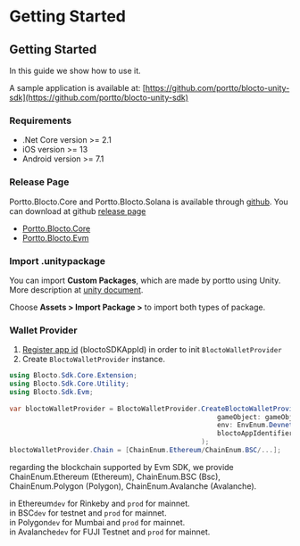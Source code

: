 # Getting Started

## Getting Started

In this guide we show how to use it.

A sample application is available at: [https://github.com/portto/blocto-unity-sdk](https://github.com/portto/blocto-unity-sdk)

### Requirements <a href="#requirements-a-hrefrequirements-idrequirementsa" id="requirements-a-hrefrequirements-idrequirementsa"></a>

* .Net Core version >= 2.1
* iOS version >= 13
* Android version >= 7.1

### Release Page <a href="#release-page" id="release-page"></a>

Portto.Blocto.Core and Portto.Blocto.Solana is available through [github](https://github.com/portto/blocto-unity-sdk/releases). You can download at github [release page](https://github.com/portto/blocto-unity-sdk/releases)

* [Portto.Blocto.Core](../prerequisite.md#latest-version)
* [Portto.Blocto.Evm](../prerequisite.md#latest-version)

### Import .unitypackage <a href="#import-unitypackage" id="import-unitypackage"></a>

You can import **Custom Packages**, which are made by portto using Unity. More description at [unity document](https://docs.unity3d.com/Manual/AssetPackagesImport.html).

Choose **Assets > Import Package >** to import both types of package.

### Wallet Provider

1. [Register app id](https://docs.blocto.app/blocto-sdk/register-app-id) (bloctoSDKAppId) in order to init `BloctoWalletProvider`
2. Create `BloctoWalletProvider` instance.

```csharp
using Blocto.Sdk.Core.Extension;
using Blocto.Sdk.Core.Utility;
using Blocto.Sdk.Evm;
        
var bloctoWalletProvider = BloctoWalletProvider.CreateBloctoWalletProvider(
                                                    gameObject: gameObject,
                                                    env: EnvEnum.Devnet,
                                                    bloctoAppIdentifier:Guid.Parse("{your app id}")
                                                );
bloctoWalletProvider.Chain = [ChainEnum.Ethereum/ChainEnum.BSC/...];
```

regarding the blockchain supported by Evm SDK, we provide ChainEnum.Ethereum (Ethereum), ChainEnum.BSC (Bsc), ChainEnum.Polygon (Polygon), ChainEnum.Avalanche (Avalanche).

in Ethereum`dev` for Rinkeby and `prod` for mainnet.\
in BSC`dev` for testnet and `prod` for mainnet.\
in Polygon`dev` for Mumbai and `prod` for mainnet.\
in Avalanche`dev` for FUJI Testnet and `prod` for mainnet.
